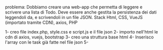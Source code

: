 problema: Dobbiamo creare una web-app che permetta di leggere e scrivere una lista di Todo. Deve essere anche gestita la persistenza dei dati leggendoli da, e scrivendoli in un file JSON.
Stack
Html, CSS, VueJS (importato tramite CDN), axios, PHP


1- creo file index.php, style.css e script.js e il file json
2- importo nell'html le cdn di axios, vuejs, bootstrap
3- creo una struttura base html
4- Inserisco l'array con le task già fatte nel file json
5-